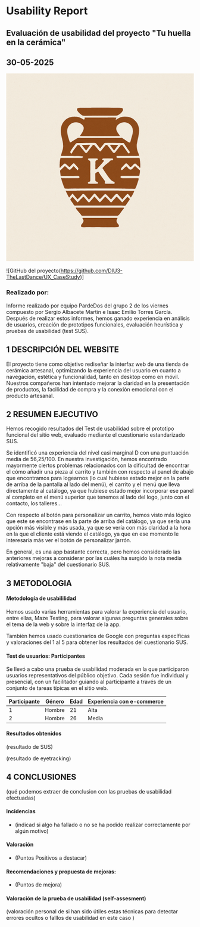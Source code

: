 # Usability Report

## Evaluación de usabilidad del proyecto "Tu huella en la cerámica"

## 30-05-2025
![](img/logo_kerarqueo.png)

![GitHub del proyecto(https://github.com/DIU3-TheLastDance/UX_CaseStudy)]


### Realizado por:
Informe realizado por equipo PardeDos del grupo 2 de los viernes compuesto por Sergio Albacete Martín e Isaac Emilio Torres García.
Después de realizar estos informes, hemos ganado experiencia en análisis de usuarios, creación de prototipos funcionales, evaluación heurística y pruebas de usabilidad (test SUS).

## 1 DESCRIPCIÓN DEL WEBSITE
El proyecto tiene como objetivo rediseñar la interfaz web de una tienda de cerámica artesanal, optimizando la experiencia del usuario en cuanto a navegación, estética y funcionalidad, tanto en desktop como en móvil. 
Nuestros compañeros han intentado mejorar la claridad en la presentación de productos, la facilidad de compra y la conexión emocional con el producto artesanal.

## 2 RESUMEN EJECUTIVO
Hemos recogido resultados del Test de usabilidad sobre el prototipo funcional del sitio web, evaluado mediante el cuestionario estandarizado SUS.

Se identificó una experiencia del nivel casi marginal D con una puntuación media de 56,25/100.
En nuestra investigación, hemos encontrado mayormente ciertos problemas relacionados con la dificultad de encontrar el cómo añadir una pieza al carrito y también con respecto al panel de abajo que encontramos para logearnos (lo cual hubiese estado mejor en la parte de arriba de la pantalla al lado del menú), el carrito y el menú que lleva directamente al catálogo, ya que hubiese estado mejor incorporar ese panel al completo en el menú superior que tenemos al lado del logo, junto con el contacto, los talleres...

Con respecto al botón para personalizar un carrito, hemos visto más lógico que este se encontrase en la parte de arriba del catálogo, ya que sería una opción más visible y más usada, ya que se vería con más claridad a la hora en la que el cliente está viendo el catálogo, ya que en ese momento le interesaría más ver el botón de personalizar jarrón.

En general, es una app bastante correcta, pero hemos considerado las anteriores mejoras a considerar por las cuáles ha surgido la nota media relativamente "baja" del cuestionario SUS.

## 3 METODOLOGIA 

#### Metodología de usabililidad
Hemos usado varias herramientas para valorar la experiencia del usuario, entre ellas, Maze Testing, para valorar algunas preguntas generales sobre el tema de la web y sobre la interfaz de la app. 

También hemos usado cuestionarios de Google con preguntas específicas y valoraciones del 1 al 5 para obtener los resultados del cuestionario SUS.

#### Test de usuarios: Participantes
Se llevó a cabo una prueba de usabilidad moderada en la que participaron usuarios representativos del público objetivo. Cada sesión fue individual y presencial, con un facilitador guiando al participante a través de un conjunto de tareas típicas en el sitio web.

| Participante | Género | Edad | Experiencia con e-commerce  |
|--------------|--------|------|-----------------------------|
| 1            | Hombre | 21   | Alta                        |
| 2            | Hombre | 26   | Media                       |

#### Resultados obtenidos

(resultado de SUS)



(resultado de eyetracking)









## 4 CONCLUSIONES 



(qué podemos extraer de conclusion con las pruebas de usabilidad efectuadas)



#### Incidencias

* (indicad si algo ha fallado o no se ha podido realizar correctamente por algún motivo)



#### Valoración 

* (Puntos Positivos a destacar)



#### Recomendaciones y propuesta de mejoras: 

* (Puntos de mejora)







#### Valoración de la prueba de usabilidad (self-assesment)

(valoración personal de si han sido útiles estas técnicas para detectar errores ocultos o falllos de usabilidad en este caso )
